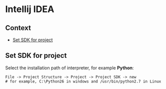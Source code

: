 # Intellij IDEA

## Context

- [Set SDK for project](https://github.com/valerysamovich/engineering/blob/master/docs/how/intellij-idea.md#set-sdk-for-project)

## Set SDK for project

Select the installation path of interpreter, for example **Python**:

    File -> Project Structure -> Project -> Project SDK -> new
    # for example, C:\Python26 in windows and /usr/bin/python2.7 in Linux
